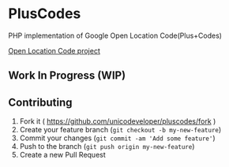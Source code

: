 # PlusCodes

PHP implementation of Google Open Location Code(Plus+Codes)

[Open Location Code project](https://github.com/google/open-location-code)

## Work In Progress (WIP) 

## Contributing

1. Fork it ( https://github.com/unicodeveloper/pluscodes/fork )
2. Create your feature branch (`git checkout -b my-new-feature`)
3. Commit your changes (`git commit -am 'Add some feature'`)
4. Push to the branch (`git push origin my-new-feature`)
5. Create a new Pull Request